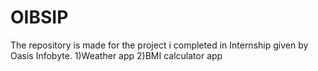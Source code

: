 # OIBSIP
The repository is made for the project i completed in Internship given by Oasis Infobyte. 
1)Weather app
2)BMI calculator app

